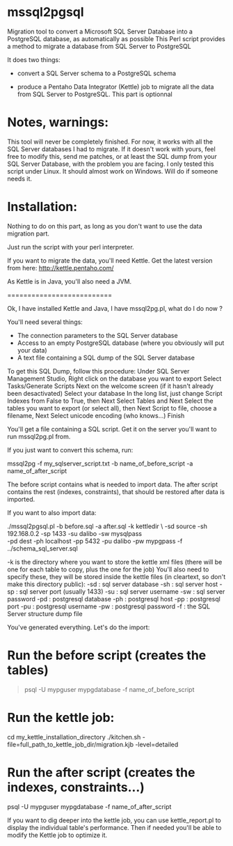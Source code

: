 mssql2pgsql
===========

Migration tool to convert a Microsoft SQL Server Database into a PostgreSQL database, as automatically as possible
This Perl script provides a method to migrate a database from SQL Server to PostgreSQL

It does two things:

  * convert a SQL Server schema to a PostgreSQL schema

  * produce a Pentaho Data Integrator (Kettle) job to migrate
all the data from SQL Server to PostgreSQL. This part is optionnal


Notes, warnings:
==========================
This tool will never be completely finished. For now, it works with all the SQL Server
databases I had to migrate. If it doesn't work with yours, feel free to modify this,
send me patches, or at least the SQL dump from your SQL Server Database, with the
problem you are facing.
I only tested this script under Linux. It should almost work on Windows. Will do if
someone needs it.

Installation:
==========================
Nothing to do on this part, as long as you don't want to use the data migration part.

Just run the script with your perl interpreter.

If you want to migrate the data, you'll need Kettle. Get the latest version from here:
http://kettle.pentaho.com/

As Kettle is in Java, you'll also need a JVM.

==========================

Ok, I have installed Kettle and Java, I have mssql2pg.pl, what do I do now ?

You'll need several things:

  * The connection parameters to the SQL Server database
  * Access to an empty PostgreSQL database (where you obviously will put your data)
  * A text file containing a SQL dump of the SQL Server database

To get this SQL Dump, follow this procedure:
  Under SQL Server Management Studio, Right click on the database you want to export
  Select Tasks/Generate Scripts
  Next on the welcome screen (if it hasn't already been desactivated)
  Select your database
  In the long list, just change Script Indexes from False to True, then Next
  Select Tables and Next
  Select the tables you want to export (or select all), then Next
  Script to file, choose a filename, Next
  Select unicode encoding (who knows…)
  Finish

You'll get a file containing a SQL script. Get it on the server you'll want to
run mssql2pg.pl from.

If you just want to convert this schema, run:

mssql2pg -f my_sqlserver_script.txt -b name_of_before_script -a name_of_after_script

The before script contains what is needed to import data.
The after script contains the rest (indexes, constraints), that should be restored
after data is imported.

If you want to also import data:

./mssql2pgsql.pl -b before.sql -a after.sql -k kettledir \ 
  -sd source -sh 192.168.0.2 -sp 1433 -su dalibo -sw mysqlpass \
  -pd dest -ph localhost -pp 5432 -pu dalibo -pw mypgpass -f ../schema_sql_server.sql

-k is the directory where you want to store the kettle xml files (there will be
one for each table to copy, plus the one for the job)
You'll also need to specify these, they will be stored inside the kettle files (in
cleartext, so don't make this directory public):
-sd : sql server database
-sh : sql server host
-sp : sql server port (usually 1433)
-su : sql server username
-sw : sql server password
-pd : postgresql database
-ph : postgresql host
-pp : postgresql port
-pu : postgresql username
-pw : postgresql password
-f  : the SQL Server structure dump file

You've generated everything. Let's do the import:

# Run the before script (creates the tables)
> psql -U mypguser mypgdatabase -f name_of_before_script
# Run the kettle job:
cd my_kettle_installation_directory
./kitchen.sh -file=full_path_to_kettle_job_dir/migration.kjb -level=detailed
# Run the after script (creates the indexes, constraints...)
psql -U mypguser mypgdatabase -f name_of_after_script

If you want to dig deeper into the kettle job, you can use kettle_report.pl to display the individual table's performance. Then if needed you'll be able to modify the Kettle job to optimize it.
